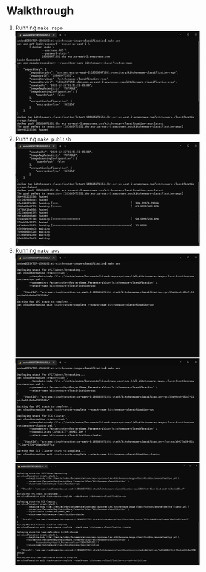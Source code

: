 # Walkthrough

1. Running `make repo`
    ![Repo Creation](./assets/images/make-aws-1.PNG)
2. Running `make publish`
    ![Docker push](./assets/images/make-aws-2.PNG)
3. Running `make aws`
    ![VPC Stack](./assets/images/cloudformation-1.PNG)
    ![ECS Cluster Stack](./assets/images/cloudformation-2.PNG)
    ![ECS Task Stack](./assets/images/cloudformation-3.PNG)